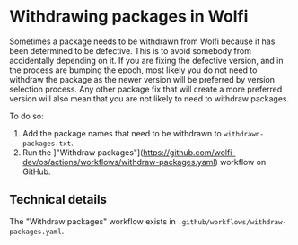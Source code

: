 # Withdrawing packages in Wolfi

Sometimes a package needs to be withdrawn from Wolfi because it has been
determined to be defective. This is to avoid somebody from accidentally
depending on it. If you are fixing the defective version, and in the process are
bumping the epoch, most likely you do not need to withdraw the package as the
newer version will be preferred by version selection process. Any other package
fix that will create a more preferred version will also mean that you are not
likely to need to withdraw packages.

To do so:

1. Add the package names that need to be withdrawn to `withdrawn-packages.txt`.
2. Run the ]"Withdraw packages"](https://github.com/wolfi-dev/os/actions/workflows/withdraw-packages.yaml) workflow on GitHub.

## Technical details

The "Withdraw packages" workflow exists in `.github/workflows/withdraw-packages.yaml`.

